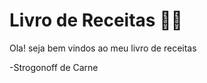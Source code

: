 # Livro de Receitas :man_cook:

Ola! seja bem vindos ao meu livro de receitas

-Strogonoff de Carne
